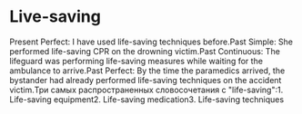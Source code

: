 # Live-saving

Present Perfect: I have used life-saving techniques before.Past Simple: She performed life-saving CPR on the drowning victim.Past Continuous: The lifeguard was performing life-saving measures while waiting for the ambulance to arrive.Past Perfect: By the time the paramedics arrived, the bystander had already performed life-saving techniques on the accident victim.Три самых распространенных словосочетания с "life-saving":1. Life-saving equipment2. Life-saving medication3. Life-saving techniques
